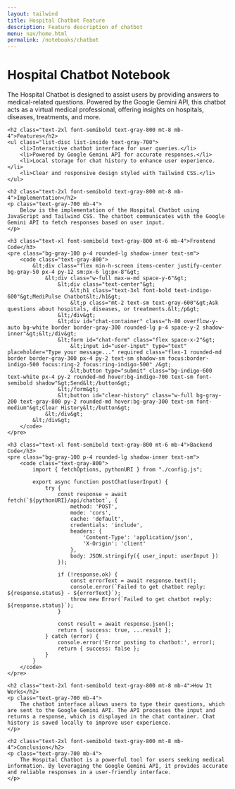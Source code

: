 ```yaml
---
layout: tailwind
title: Hospital Chatbot Feature
description: Feature description of chatbot
menu: nav/home.html
permalink: /notebooks/chatbot
---
```


<div class="container mx-auto px-4 py-8">
    <h1 class="text-4xl font-bold text-indigo-600 mb-6">Hospital Chatbot Notebook</h1>
    <p class="text-lg text-gray-700 mb-4">
        The Hospital Chatbot is designed to assist users by providing answers to medical-related questions. Powered by the Google Gemini API, this chatbot acts as a virtual medical professional, offering insights on hospitals, diseases, treatments, and more.
    </p>

    <h2 class="text-2xl font-semibold text-gray-800 mt-8 mb-4">Features</h2>
    <ul class="list-disc list-inside text-gray-700">
        <li>Interactive chatbot interface for user queries.</li>
        <li>Powered by Google Gemini API for accurate responses.</li>
        <li>Local storage for chat history to enhance user experience.</li>
        <li>Clear and responsive design styled with Tailwind CSS.</li>
    </ul>

    <h2 class="text-2xl font-semibold text-gray-800 mt-8 mb-4">Implementation</h2>
    <p class="text-gray-700 mb-4">
        Below is the implementation of the Hospital Chatbot using JavaScript and Tailwind CSS. The chatbot communicates with the Google Gemini API to fetch responses based on user input.
    </p>

    <h3 class="text-xl font-semibold text-gray-800 mt-6 mb-4">Frontend Code</h3>
    <pre class="bg-gray-100 p-4 rounded-lg shadow-inner text-sm">
        <code class="text-gray-800">
            &lt;div class="flex min-h-screen items-center justify-center bg-gray-50 px-4 py-12 sm:px-6 lg:px-8"&gt;
                &lt;div class="w-full max-w-md space-y-6"&gt;
                    &lt;div class="text-center"&gt;
                        &lt;h1 class="text-3xl font-bold text-indigo-600"&gt;MediPulse Chatbot&lt;/h1&gt;
                        &lt;p class="mt-2 text-sm text-gray-600"&gt;Ask questions about hospitals, diseases, or treatments.&lt;/p&gt;
                    &lt;/div&gt;
                    &lt;div id="chat-container" class="h-80 overflow-y-auto bg-white border border-gray-300 rounded-lg p-4 space-y-2 shadow-inner"&gt;&lt;/div&gt;
                    &lt;form id="chat-form" class="flex space-x-2"&gt;
                        &lt;input id="user-input" type="text" placeholder="Type your message..." required class="flex-1 rounded-md border border-gray-300 px-4 py-2 text-sm shadow-sm focus:border-indigo-500 focus:ring-2 focus:ring-indigo-500" /&gt;
                        &lt;button type="submit" class="bg-indigo-600 text-white px-4 py-2 rounded-md hover:bg-indigo-700 text-sm font-semibold shadow"&gt;Send&lt;/button&gt;
                    &lt;/form&gt;
                    &lt;button id="clear-history" class="w-full bg-gray-200 text-gray-800 py-2 rounded-md hover:bg-gray-300 text-sm font-medium"&gt;Clear History&lt;/button&gt;
                &lt;/div&gt;
            &lt;/div&gt;
        </code>
    </pre>

    <h3 class="text-xl font-semibold text-gray-800 mt-6 mb-4">Backend Code</h3>
    <pre class="bg-gray-100 p-4 rounded-lg shadow-inner text-sm">
        <code class="text-gray-800">
            import { fetchOptions, pythonURI } from "./config.js";

            export async function postChat(userInput) {
                try {
                    const response = await fetch(`${pythonURI}/api/chatbot`, {
                        method: 'POST',
                        mode: 'cors',
                        cache: 'default',
                        credentials: 'include',
                        headers: {
                            'Content-Type': 'application/json',
                            'X-Origin': 'client'
                        },
                        body: JSON.stringify({ user_input: userInput })
                    });

                    if (!response.ok) {
                        const errorText = await response.text();
                        console.error(`Failed to get chatbot reply: ${response.status} - ${errorText}`);
                        throw new Error(`Failed to get chatbot reply: ${response.status}`);
                    }

                    const result = await response.json();
                    return { success: true, ...result };
                } catch (error) {
                    console.error('Error posting to chatbot:', error);
                    return { success: false };
                }
            }
        </code>
    </pre>

    <h2 class="text-2xl font-semibold text-gray-800 mt-8 mb-4">How It Works</h2>
    <p class="text-gray-700 mb-4">
        The chatbot interface allows users to type their questions, which are sent to the Google Gemini API. The API processes the input and returns a response, which is displayed in the chat container. Chat history is saved locally to improve user experience.
    </p>

    <h2 class="text-2xl font-semibold text-gray-800 mt-8 mb-4">Conclusion</h2>
    <p class="text-gray-700 mb-4">
        The Hospital Chatbot is a powerful tool for users seeking medical information. By leveraging the Google Gemini API, it provides accurate and reliable responses in a user-friendly interface.
    </p>
</div>
